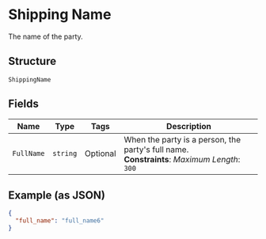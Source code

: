 
# Shipping Name

The name of the party.

## Structure

`ShippingName`

## Fields

| Name | Type | Tags | Description |
|  --- | --- | --- | --- |
| `FullName` | `string` | Optional | When the party is a person, the party's full name.<br>**Constraints**: *Maximum Length*: `300` |

## Example (as JSON)

```json
{
  "full_name": "full_name6"
}
```

